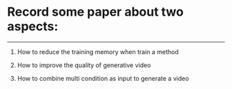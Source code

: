 # Record some paper about two aspects:

---


1. How to reduce the training memory when train a method

2. How to improve the quality of generative video

3. How to combine multi condition as input to generate a video
